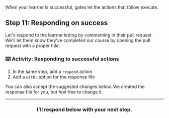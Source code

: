 When your learner is successful, gates let the actions that follow execute.

## Step 11: Responding on success

Let's respond to the learner letting by commenting in their pull request. We'll let them know they've completed our course by opening the pull request with a proper title.

### :keyboard: Activity: Responding to successful actions

1. In the same step, add a `respond` action
1. Add a `with:` option for the response file

You can also accept the suggested changes below. We created the response file for you, but feel free to change it.

<hr>
<h3 align="center">I'll respond below with your next step.</h3>
